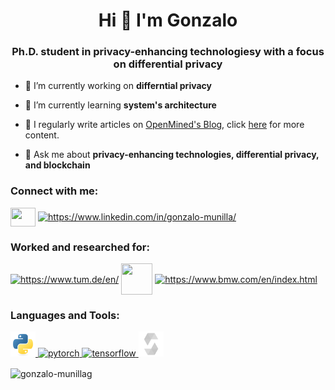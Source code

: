 <h1 align="center">Hi 👋 I'm Gonzalo</h1>
<h3 align="center">Ph.D. student in privacy-enhancing technologiesy with a focus on differential privacy </h3>

- 🔭 I’m currently working on **differntial privacy**

- 🌱 I’m currently learning **system's architecture**

- 📝 I regularly write articles on [OpenMined's Blog](https://blog.openmined.org/author/gonzalo/), click [here](https://github.com/gonzalo-munillag/Blog) for more content. 

- 💬 Ask me about **privacy-enhancing technologies, differential privacy, and blockchain**

<h3 align="left">Connect with me:</h3>
<p align="left">
<a href="https://twitter.com/g_munilla" target="blank"><img align="center" src="https://www.imore.com/sites/imore.com/files/styles/large/public/field/image/2019/12/twitter-logo.jpg" height="30" width="40" /></a>
<a href="https://www.linkedin.com/in/gonzalo-munilla/" target="blank"><img align="center" src="https://logospng.org/download/linkedin/logo-linkedin-icon-2048.png" alt="https://www.linkedin.com/in/gonzalo-munilla/" height="40" width="40" /></a>
</p>

<h3 align="left">Worked and researched for:</h3>
<p align="left">
<a href="https://www.tum.de/en/" target="blank"><img align="center" src="https://upload.wikimedia.org/wikipedia/commons/c/c8/Logo_of_the_Technical_University_of_Munich.svg" alt="https://www.tum.de/en/" height="30" width="50" /></a>
<a href="https://eecs.berkeley.edu/" target="blank"><img align="center" src="https://www.google.com/url?sa=i&url=https%3A%2F%2Fde.wikipedia.org%2Fwiki%2FUniversity_of_California%2C_Berkeley&psig=AOvVaw1r6Jkxbv759Bsw-O-tsvRQ&ust=1651339623349000&source=images&cd=vfe&ved=0CAwQjRxqFwoTCMD-5NjlufcCFQAAAAAdAAAAABAD" height="50" width="50" /></a>
<a href="https://www.bmw.com/en/index.html" target="blank"><img align="center" src="https://www.bmw.com/etc.clientlibs/settings/wcm/designs/bmwcom/base/resources/ci2020/img/logo-light.svg" alt="https://www.bmw.com/en/index.html" height="40" width="40" /></a>
</p>



<h3 align="left">Languages and Tools:</h3>
<p align="left">
<a href="https://www.python.org" target="_blank"> <img src="https://raw.githubusercontent.com/devicons/devicon/master/icons/python/python-original.svg" alt="python" width="40" height="40"/> </a> 
<a href="https://pytorch.org/" target="_blank"> <img src="https://www.vectorlogo.zone/logos/pytorch/pytorch-icon.svg" alt="pytorch" width="40" height="40"/> </a> 
<a href="https://www.tensorflow.org" target="_blank"> <img src="https://www.vectorlogo.zone/logos/tensorflow/tensorflow-icon.svg" alt="tensorflow" width="40" height="40"/> 
<a href="https://docs.soliditylang.org/en/v0.8.3/" target="_blank"> <img src="https://github.com/vscode-icons/vscode-icons/blob/master/icons/file_type_solidity.svg" alt="solidity" width="40" height="40"/> </a> </p>

<p><img align="center" src="https://github-readme-stats.vercel.app/api/top-langs?username=gonzalo-munillag&show_icons=true&locale=en&layout=compact" alt="gonzalo-munillag" /></p>

